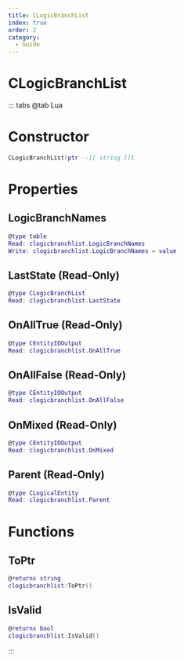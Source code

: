 ```yaml
---
title: CLogicBranchList
index: true
order: 2
category:
  - Guide
---
```


# CLogicBranchList

::: tabs
@tab Lua
# Constructor
```lua
CLogicBranchList(ptr --[[ string ]])
```
# Properties
## LogicBranchNames 
```lua
@type table
Read: clogicbranchlist.LogicBranchNames
Write: clogicbranchlist.LogicBranchNames = value
```
## LastState (Read-Only)
```lua
@type CLogicBranchList
Read: clogicbranchlist.LastState
```
## OnAllTrue (Read-Only)
```lua
@type CEntityIOOutput
Read: clogicbranchlist.OnAllTrue
```
## OnAllFalse (Read-Only)
```lua
@type CEntityIOOutput
Read: clogicbranchlist.OnAllFalse
```
## OnMixed (Read-Only)
```lua
@type CEntityIOOutput
Read: clogicbranchlist.OnMixed
```
## Parent (Read-Only)
```lua
@type CLogicalEntity
Read: clogicbranchlist.Parent
```
# Functions
## ToPtr
```lua
@returns string
clogicbranchlist:ToPtr()
```
## IsValid
```lua
@returns bool
clogicbranchlist:IsValid()
```

:::